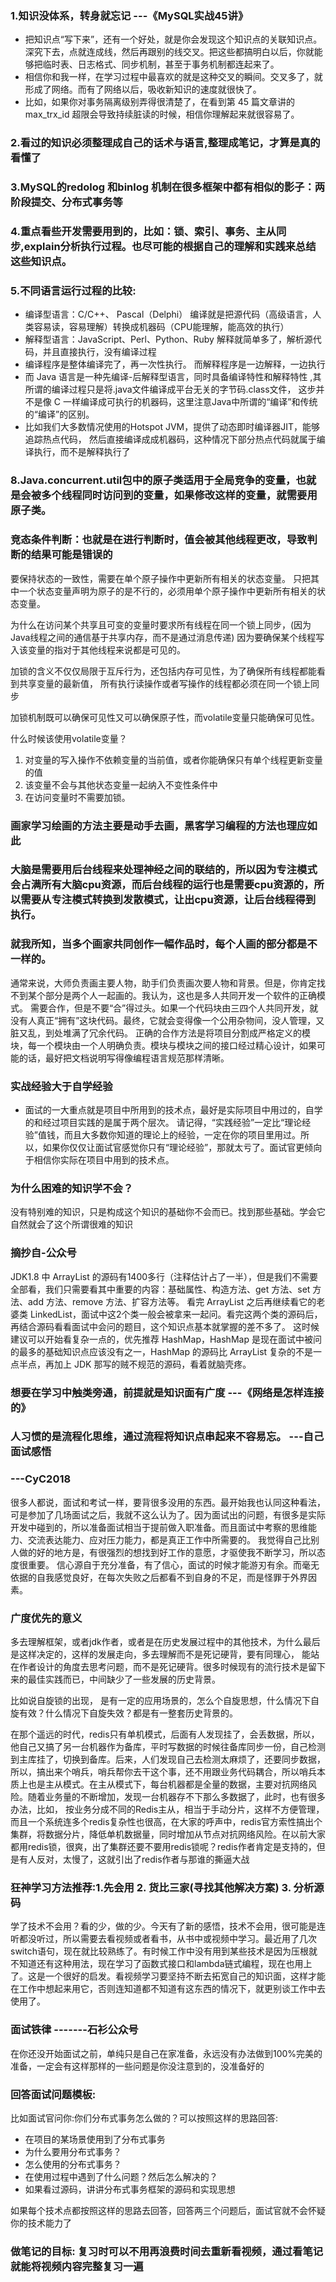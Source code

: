 ### 1.知识没体系，转身就忘记  ---《MySQL实战45讲》
* 把知识点“写下来”，还有一个好处，就是你会发现这个知识点的关联知识点。深究下去，点就连成线，然后再跟别的线交叉。把这些都搞明白以后，你就能够把临时表、日志格式、同步机制，甚至于事务机制都连起来了。
* 相信你和我一样，在学习过程中最喜欢的就是这种交叉的瞬间。交叉多了，就形成了网络。而有了网络以后，吸收新知识的速度就很快了。
* 比如，如果你对事务隔离级别弄得很清楚了，在看到第 45 篇文章讲的max_trx_id 超限会导致持续脏读的时候，相信你理解起来就很容易了。

### 2.看过的知识必须整理成自己的话术与语言,整理成笔记，才算是真的看懂了

### 3.MySQL的redolog 和binlog 机制在很多框架中都有相似的影子：两阶段提交、分布式事务等

### 4.重点看些开发需要用到的，比如：锁、索引、事务、主从同步,explain分析执行过程。也尽可能的根据自己的理解和实践来总结这些知识点。

### 5.不同语言运行过程的比较:
* 编译型语言：C/C++、 Pascal（Delphi）
编译就是把源代码（高级语言，人类容易读，容易理解）转换成机器码（CPU能理解，能高效的执行）
* 解释型语言：JavaScript、Perl、Python、Ruby
解释就简单多了，解析源代码，并且直接执行，没有编译过程
* 编译程序是整体编译完了，再一次性执行。 而解释程序是一边解释，一边执行
* 而 Java 语言是一种先编译-后解释型语言，同时具备编译特性和解释特性
,其所谓的编译过程只是将.java文件编译成平台无关的字节码.class文件，
这步并不是像 C 一样编译成可执行的机器码，这里注意Java中所谓的“编译”和传统的“编译”的区别。
* 比如我们大多数情况使用的Hotspot JVM，提供了动态即时编译器JIT，能够追踪热点代码， 然后直接编译成成机器码，这种情况下部分热点代码就属于编译执行，而不是解释执行了  

### 8.Java.concurrent.util包中的原子类适用于全局竞争的变量，也就是会被多个线程同时访问到的变量，如果修改这样的变量，就需要用原子类。

### 竞态条件判断：也就是在进行判断时，值会被其他线程更改，导致判断的结果可能是错误的

要保持状态的一致性，需要在单个原子操作中更新所有相关的状态变量。
只把其中一个状态变量声明为原子的是不行的，必须用单个原子操作中更新所有相关的状态变量。

为什么在访问某个共享且可变的变量时要求所有线程在同一个锁上同步，(因为Java线程之间的通信基于共享内存，而不是通过消息传递)
因为要确保某个线程写入该变量的指对于其他线程来说都是可见的。

加锁的含义不仅仅局限于互斥行为，还包括内存可见性，为了确保所有线程都能看到共享变量的最新值，
所有执行读操作或者写操作的线程都必须在同一个锁上同步

加锁机制既可以确保可见性又可以确保原子性，而volatile变量只能确保可见性。

什么时候该使用volatile变量？
1. 对变量的写入操作不依赖变量的当前值，或者你能确保只有单个线程更新变量的值
2. 该变量不会与其他状态变量一起纳入不变性条件中
3. 在访问变量时不需要加锁。

### 画家学习绘画的方法主要是动手去画，黑客学习编程的方法也理应如此

### 大脑是需要用后台线程来处理神经之间的联结的，所以因为专注模式会占满所有大脑cpu资源，而后台线程的运行也是需要cpu资源的，所以需要从专注模式转换到发散模式，让出cpu资源，让后台线程得到执行。

### 就我所知，当多个画家共同创作一幅作品时，每个人画的部分都是不一样的。
通常来说，大师负责画主要人物，助手们负责画次要人物和背景。但是，你肯定找不到某个部分是两个人一起画的。我认为，这也是多人共同开发一个软件的正确模式。
需要合作，但是不要“合”得过头。如果一个代码块由三四个人共同开发，就没有人真正“拥有”这块代码。最终，它就会变得像一个公用杂物间，没人管理，又脏又乱，到处堆满了冗余代码。
正确的合作方法是将项目分割成严格定义的模块，每一个模块由一个人明确负责。模块与模块之间的接口经过精心设计，如果可能的话，最好把文档说明写得像编程语言规范那样清晰。

### 实战经验大于自学经验
* 面试的一大重点就是项目中所用到的技术点，最好是实际项目中用过的，自学的和经过项目实践的是属于两个层次。
请记得，“实践经验”一定比“理论经验”值钱，而且大多数你知道的理论上的经验，一定在你的项目里用过。所以，如果你仅仅让面试官感觉你只有“理论经验”，那就太亏了。面试官更倾向于相信你实际在项目中用到的技术点。

### 为什么困难的知识学不会？
没有特别难的知识，只是构成这个知识的基础你不会而已。找到那些基础。学会它自然就会了这个所谓很难的知识

### 摘抄自-公众号
JDK1.8 中 ArrayList 的源码有1400多行（注释估计占了一半），但是我们不需要全部看，我们只需要看其中重要的内容：基础属性、构造方法、get 方法、set 方法、add 方法、remove 方法、扩容方法等。
看完 ArrayList 之后再继续看它的老婆类 LinkedList，面试中这2个类一般会被拿来一起问。看完这两个类的源码后，再结合源码看看面试中会问的题目，这个知识点基本就掌握的差不多了。 这时候建议可以开始看复杂一点的，优先推荐 HashMap，HashMap 是现在面试中被问的最多的基础知识点应该没有之一，HashMap 的源码比 ArrayList 复杂的不是一点半点，再加上 JDK 那写的贼不规范的源码，看着就脑壳疼。

### 想要在学习中触类旁通，前提就是知识面有广度 ---《网络是怎样连接的》

### 人习惯的是流程化思维，通过流程将知识点串起来不容易忘。 ---自己面试感悟

### ---CyC2018
很多人都说，面试和考试一样，要背很多没用的东西。最开始我也认同这种看法，可是参加了几场面试之后，我就不这么认为了。因为面试出的问题，有很多是实际开发中碰到的，所以准备面试相当于提前做入职准备。而且面试中考察的思维能力、交流表达能力、应对压力能力，都是真正工作中所需要的。
我觉得自己比别人做的好的地方是，有很强烈的想找到好工作的意愿，才驱使我不断学习，所以态度很重要。
信心源自于充分准备，有了信心，面试的时候才能游刃有余。而毫无依据的自我感觉良好，在每次失败之后都看不到自身的不足，而是怪罪于外界因素。

### 广度优先的意义
多去理解框架，或者jdk作者，或者是在历史发展过程中的其他技术，为什么最后是这样决定的，这样的发展走向，多去理解而不是死记硬背，要有同理心， 能站在作者设计的角度去思考问题，而不是死记硬背。很多时候现有的流行技术是留下来的最佳实践而已，中间缺少了一些发展的历史背景。

比如说自旋锁的出现， 是有一定的应用场景的，怎么个自旋思想，什么情况下自旋有效？什么情况下自旋失效？都是有一整套历史背景的。

在那个遥远的时代，redis只有单机模式，后面有人发现挂了，会丢数据，所以，他自己又搞了另一台机器作为备库，平时写数据的时候往备库同步一份，自己检测到主库挂了，切换到备库。后来，人们发现自己去检测太麻烦了，还要同步数据，所以，搞出来个哨兵，哨兵帮你去干这个事，还不用跟业务代码耦合，所以哨兵本质上也是主从模式。在主从模式下，每台机器都是全量的数据，主要对抗网络风险。随着业务量的不断增加，发现一台机器存不下那么多数据了，此时，也有很多办法，比如，
按业务分成不同的Redis主从，相当于手动分片，这样不方便管理，而且一个系统连多个redis复杂性也很高，在大家的呼声中，redis官方索性搞出个集群，将数据分片，降低单机数据量，同时增加从节点对抗网络风险。在以前大家都用redis锁，很爽，出了集群还要不要用redis锁呢？redis作者肯定是支持的，但是有人反对，太慢了，这就引出了redis作者与那谁的撕逼大战

### 狂神学习方法推荐:1.先会用 2. 货比三家(寻找其他解决方案) 3. 分析源码

学了技术不会用？看的少，做的少。今天有了新的感悟，技术不会用，很可能是连听都没听过，所以需要去看视频或者看书，从书中或视频中学习。最近用了几次switch语句，现在就比较熟练了。有时候工作中没有用到某些技术是因为压根就不知道还有这种用法，现在学习了函数式接口和lambda链式编程，现在也用上了。这是一个很好的启发。看视频学习要坚持不断去拓宽自己的知识面，这样才能在工作中想起来用它，否则连知道都不知道有这东西的情况下，就更别谈工作中去使用了。

### 面试铁律 -------石衫公众号

在你还没开始面试之前，单纯只是自己在家准备，永远没有办法做到100%完美的准备，一定会有这样那样的一些问题是你没注意到的，没准备好的

### 回答面试问题模板:

比如面试官问你:你们分布式事务怎么做的？可以按照这样的思路回答:

* 在项目的某场景使用到了分布式事务
* 为什么要用分布式事务？
* 怎么使用的分布式事务？
* 在使用过程中遇到了什么问题？然后怎么解决的？
* 如果看过源码，讲讲分布式事务框架的源码和实现思想

如果每个技术点都按照这样的思路去回答，回答两三个问题后，面试官就不会怀疑你的技术能力了

### 做笔记的目标: 复习时可以不用再浪费时间去重新看视频，通过看笔记就能将视频内容完整复习一遍










